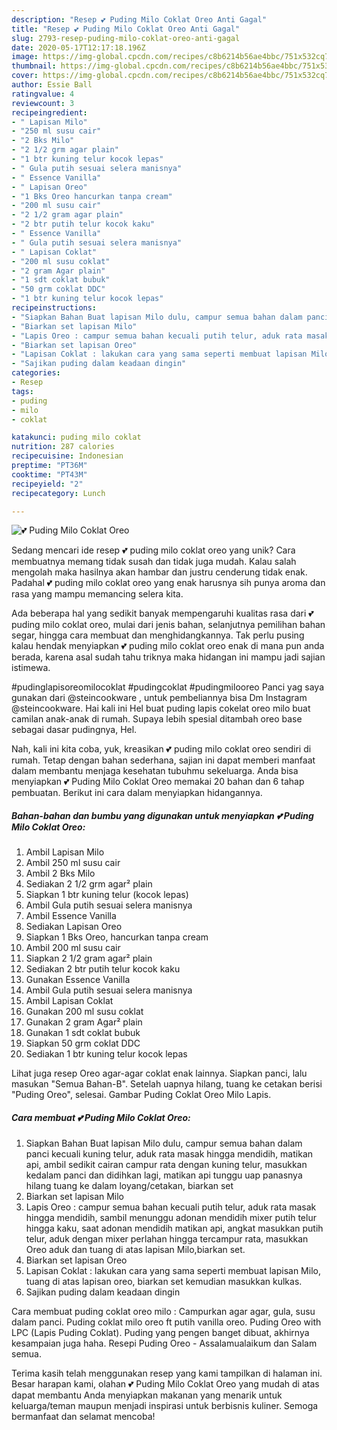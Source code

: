 ```yaml
---
description: "Resep 💕 Puding Milo Coklat Oreo Anti Gagal"
title: "Resep 💕 Puding Milo Coklat Oreo Anti Gagal"
slug: 2793-resep-puding-milo-coklat-oreo-anti-gagal
date: 2020-05-17T12:17:18.196Z
image: https://img-global.cpcdn.com/recipes/c8b6214b56ae4bbc/751x532cq70/💕-puding-milo-coklat-oreo-foto-resep-utama.jpg
thumbnail: https://img-global.cpcdn.com/recipes/c8b6214b56ae4bbc/751x532cq70/💕-puding-milo-coklat-oreo-foto-resep-utama.jpg
cover: https://img-global.cpcdn.com/recipes/c8b6214b56ae4bbc/751x532cq70/💕-puding-milo-coklat-oreo-foto-resep-utama.jpg
author: Essie Ball
ratingvalue: 4
reviewcount: 3
recipeingredient:
- " Lapisan Milo"
- "250 ml susu cair"
- "2 Bks Milo"
- "2 1/2 grm agar plain"
- "1 btr kuning telur kocok lepas"
- " Gula putih sesuai selera manisnya"
- " Essence Vanilla"
- " Lapisan Oreo"
- "1 Bks Oreo hancurkan tanpa cream"
- "200 ml susu cair"
- "2 1/2 gram agar plain"
- "2 btr putih telur kocok kaku"
- " Essence Vanilla"
- " Gula putih sesuai selera manisnya"
- " Lapisan Coklat"
- "200 ml susu coklat"
- "2 gram Agar plain"
- "1 sdt coklat bubuk"
- "50 grm coklat DDC"
- "1 btr kuning telur kocok lepas"
recipeinstructions:
- "Siapkan Bahan Buat lapisan Milo dulu, campur semua bahan dalam panci kecuali kuning telur, aduk rata masak hingga mendidih, matikan api, ambil sedikit cairan campur rata dengan kuning telur, masukkan kedalam panci dan didihkan lagi, matikan api tunggu uap panasnya hilang tuang ke dalam loyang/cetakan, biarkan set"
- "Biarkan set lapisan Milo"
- "Lapis Oreo : campur semua bahan kecuali putih telur, aduk rata masak hingga mendidih, sambil menunggu adonan mendidih mixer putih telur hingga kaku, saat adonan mendidih matikan api, angkat masukkan putih telur, aduk dengan mixer perlahan hingga tercampur rata, masukkan Oreo aduk dan tuang di atas lapisan Milo,biarkan set."
- "Biarkan set lapisan Oreo"
- "Lapisan Coklat : lakukan cara yang sama seperti membuat lapisan Milo, tuang di atas lapisan oreo, biarkan set kemudian masukkan kulkas."
- "Sajikan puding dalam keadaan dingin"
categories:
- Resep
tags:
- puding
- milo
- coklat

katakunci: puding milo coklat 
nutrition: 287 calories
recipecuisine: Indonesian
preptime: "PT36M"
cooktime: "PT43M"
recipeyield: "2"
recipecategory: Lunch

---
```



![💕 Puding Milo Coklat Oreo](https://img-global.cpcdn.com/recipes/c8b6214b56ae4bbc/751x532cq70/💕-puding-milo-coklat-oreo-foto-resep-utama.jpg)

Sedang mencari ide resep 💕 puding milo coklat oreo yang unik? Cara membuatnya memang tidak susah dan tidak juga mudah. Kalau salah mengolah maka hasilnya akan hambar dan justru cenderung tidak enak. Padahal 💕 puding milo coklat oreo yang enak harusnya sih punya aroma dan rasa yang mampu memancing selera kita.

Ada beberapa hal yang sedikit banyak mempengaruhi kualitas rasa dari 💕 puding milo coklat oreo, mulai dari jenis bahan, selanjutnya pemilihan bahan segar, hingga cara membuat dan menghidangkannya. Tak perlu pusing kalau hendak menyiapkan 💕 puding milo coklat oreo enak di mana pun anda berada, karena asal sudah tahu triknya maka hidangan ini mampu jadi sajian istimewa.

#pudinglapisoreomilocoklat #pudingcoklat #pudingmilooreo Panci yag saya gunakan dari @steincookware , untuk pembeliannya bisa Dm Instagram @steincookware. Hai kali ini Hel buat puding lapis cokelat oreo milo buat camilan anak-anak di rumah. Supaya lebih spesial ditambah oreo base sebagai dasar pudingnya, Hel.


Nah, kali ini kita coba, yuk, kreasikan 💕 puding milo coklat oreo sendiri di rumah. Tetap dengan bahan sederhana, sajian ini dapat memberi manfaat dalam membantu menjaga kesehatan tubuhmu sekeluarga. Anda bisa menyiapkan 💕 Puding Milo Coklat Oreo memakai 20 bahan dan 6 tahap pembuatan. Berikut ini cara dalam menyiapkan hidangannya.

<!--inarticleads1-->

##### Bahan-bahan dan bumbu yang digunakan untuk menyiapkan 💕 Puding Milo Coklat Oreo:

1. Ambil  Lapisan Milo
1. Ambil 250 ml susu cair
1. Ambil 2 Bks Milo
1. Sediakan 2 1/2 grm agar² plain
1. Siapkan 1 btr kuning telur (kocok lepas)
1. Ambil  Gula putih sesuai selera manisnya
1. Ambil  Essence Vanilla
1. Sediakan  Lapisan Oreo
1. Siapkan 1 Bks Oreo, hancurkan tanpa cream
1. Ambil 200 ml susu cair
1. Siapkan 2 1/2 gram agar² plain
1. Sediakan 2 btr putih telur kocok kaku
1. Gunakan  Essence Vanilla
1. Ambil  Gula putih sesuai selera manisnya
1. Ambil  Lapisan Coklat
1. Gunakan 200 ml susu coklat
1. Gunakan 2 gram Agar² plain
1. Gunakan 1 sdt coklat bubuk
1. Siapkan 50 grm coklat DDC
1. Sediakan 1 btr kuning telur kocok lepas


Lihat juga resep Oreo agar-agar coklat enak lainnya. Siapkan panci, lalu masukan &#34;Semua Bahan-B&#34;. Setelah uapnya hilang, tuang ke cetakan berisi &#34;Puding Oreo&#34;, selesai. Gambar Puding Coklat Oreo Milo Lapis. 

<!--inarticleads2-->

##### Cara membuat 💕 Puding Milo Coklat Oreo:

1. Siapkan Bahan Buat lapisan Milo dulu, campur semua bahan dalam panci kecuali kuning telur, aduk rata masak hingga mendidih, matikan api, ambil sedikit cairan campur rata dengan kuning telur, masukkan kedalam panci dan didihkan lagi, matikan api tunggu uap panasnya hilang tuang ke dalam loyang/cetakan, biarkan set
1. Biarkan set lapisan Milo
1. Lapis Oreo : campur semua bahan kecuali putih telur, aduk rata masak hingga mendidih, sambil menunggu adonan mendidih mixer putih telur hingga kaku, saat adonan mendidih matikan api, angkat masukkan putih telur, aduk dengan mixer perlahan hingga tercampur rata, masukkan Oreo aduk dan tuang di atas lapisan Milo,biarkan set.
1. Biarkan set lapisan Oreo
1. Lapisan Coklat : lakukan cara yang sama seperti membuat lapisan Milo, tuang di atas lapisan oreo, biarkan set kemudian masukkan kulkas.
1. Sajikan puding dalam keadaan dingin


Cara membuat puding coklat oreo milo : Campurkan agar agar, gula, susu dalam panci. Puding coklat milo oreo ft putih vanilla oreo. Puding Oreo with LPC (Lapis Puding Coklat). Puding yang pengen banget dibuat, akhirnya kesampaian juga haha. Resepi Puding Oreo - Assalamualaikum dan Salam semua. 

Terima kasih telah menggunakan resep yang kami tampilkan di halaman ini. Besar harapan kami, olahan 💕 Puding Milo Coklat Oreo yang mudah di atas dapat membantu Anda menyiapkan makanan yang menarik untuk keluarga/teman maupun menjadi inspirasi untuk berbisnis kuliner. Semoga bermanfaat dan selamat mencoba!
